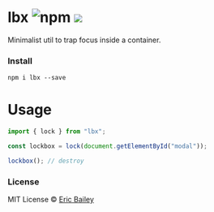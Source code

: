# lbx ![npm](https://img.shields.io/npm/v/lbx) [![](https://badgen.net/bundlephobia/minzip/lbx)](https://bundlephobia.com/result?p=lbx)

Minimalist util to trap focus inside a container.

### Install

```
npm i lbx --save
```

# Usage

```javascript
import { lock } from "lbx";

const lockbox = lock(document.getElementById("modal"));

lockbox(); // destroy
```

### License

MIT License © [Eric Bailey](https://estrattonbailey.com)
